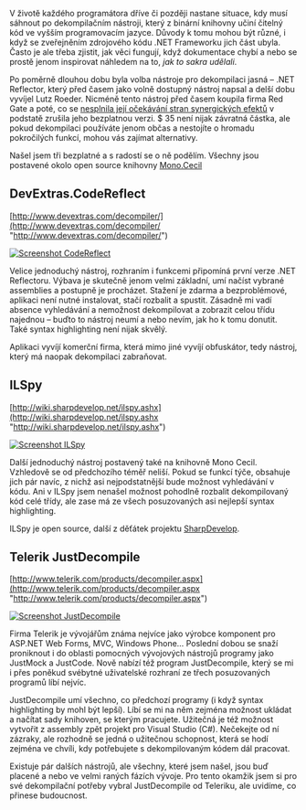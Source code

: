 <!-- dcterms:identifier = aspnetcz#333 -->
<!-- dcterms:title = Volně dostupné alternativy .NET Reflectoru -->
<!-- dcterms:abstract = V životě každého programátora dříve či později nastane situace, kdy musí sáhnout po dekompilačním nástroji, který z binární knihovny učiní čitelný kód ve vyšším programovacím jazyce. Po poměrně dlouhou dobu byla volba jasná – .NET Reflector. Nicméně firma Red Gate, která Reflector před časem koupila, už bezplatnou verzi Reflector nevyvíjí a neumožňuje používat a tedy nastal čas podívat se po alternativách. -->
<!-- np9:categoryId = 7 -->
<!-- x4w:category = Software -->
<!-- np9:authorId = 1 -->
<!-- np9:authorEmail = michal.valasek@altairis.cz -->
<!-- dcterms:creator = Michal Altair Valášek -->
<!-- dcterms:created = 2011-09-12T01:50:15.317+02:00 -->
<!-- dcterms:dateAccepted = 2011-09-12T01:50:16+02:00 -->
<!-- x4w:pictureWidth = 150 -->
<!-- x4w:pictureHeight = 150 -->
<!-- x4w:pictureUrl = /perex-pictures/20110912-volne-dostupne-alternativy-net-reflectoru.jpg -->

V životě každého programátora dříve či později nastane situace, kdy musí sáhnout po dekompilačním nástroji, který z binární knihovny učiní čitelný kód ve vyšším programovacím jazyce. Důvody k tomu mohou být různé, i když se zveřejněním zdrojového kódu .NET Frameworku jich část ubyla. Často je ale třeba zjistit, jak věci fungují, když dokumentace chybí a nebo se prostě jenom inspirovat náhledem na to, *jak to sakra udělali*.

Po poměrně dlouhou dobu byla volba nástroje pro dekompilaci jasná – .NET Reflector, který před časem jako volně dostupný nástroj napsal a delší dobu vyvíjel Lutz Roeder. Nicméně tento nástroj před časem koupila firma Red Gate a poté, co se [nesplnila její očekávání stran synergických efektů](http://www.reflector.net/2011/04/why-we-reversed-some-of-our-reflector-decision/) v podstatě zrušila jeho bezplatnou verzi. $ 35 není nijak závratná částka, ale pokud dekompilaci používáte jenom občas a nestojíte o hromadu pokročilých funkcí, mohou vás zajímat alternativy. 

Našel jsem tři bezplatné a s radostí se o ně podělím. Všechny jsou postavené okolo open source knihovny [Mono.Cecil](http://www.mono-project.com/Cecil)

## DevExtras.CodeReflect

[http://www.devextras.com/decompiler/](http://www.devextras.com/decompiler/ "http://www.devextras.com/decompiler/")

[![Screenshot CodeReflect](http://www.aspnet.cz/Files/20110912-codereflect_thumb_1.png "Screenshot CodeReflect")](http://www.aspnet.cz/Files/20110912-codereflect_4.png)

Velice jednoduchý nástroj, rozhraním i funkcemi připomíná první verze .NET Reflectoru. Výbava je skutečně jenom velmi základní, umí načíst vybrané assemblies a postupně je procházet. Stažení je zdarma a bezproblémové, aplikaci není nutné instalovat, stačí rozbalit a spustit. Zásadně mi vadí absence vyhledávání a nemožnost dekompilovat a zobrazit celou třídu najednou – buďto to nástroj neumí a nebo nevím, jak ho k tomu donutit. Také syntax highlighting není nijak skvělý.

Aplikaci vyvíjí komerční firma, která mimo jiné vyvíjí obfuskátor, tedy nástroj, který má naopak dekompilaci zabraňovat.

## ILSpy

[http://wiki.sharpdevelop.net/ilspy.ashx](http://wiki.sharpdevelop.net/ilspy.ashx "http://wiki.sharpdevelop.net/ilspy.ashx")

[![Screenshot ILSpy](http://www.aspnet.cz/Files/20110912-ilspy_thumb.png "Screenshot ILSpy")](http://www.aspnet.cz/Files/20110912-ilspy_2.png)

Další jednoduchý nástroj postavený také na knihovně Mono Cecil. Vzhledově se od předchozího téměř neliší. Pokud se funkcí týče, obsahuje jich pár navíc, z nichž asi nejpodstatnější bude možnost vyhledávání v kódu. Ani v ILSpy jsem nenašel možnost pohodlně rozbalit dekompilovaný kód celé třídy, ale zase má ze všech posuzovaných asi nejlepší syntax highlighting.

ILSpy je open source, další z děťátek projektu [SharpDevelop](http://www.sharpdevelop.net/).

## Telerik JustDecompile

[http://www.telerik.com/products/decompiler.aspx](http://www.telerik.com/products/decompiler.aspx "http://www.telerik.com/products/decompiler.aspx")

[![Screenshot JustDecompile](http://www.aspnet.cz/Files/20110912-justdecompile_thumb.png "Screenshot JustDecompile")](http://www.aspnet.cz/Files/20110912-justdecompile_2.png)

Firma Telerik je vývojářům známa nejvíce jako výrobce komponent pro ASP.NET Web Forms, MVC, Windows Phone… Poslední dobou se snaží proniknout i do oblasti pomocných vývojových nástrojů programy jako JustMock a JustCode. Nově nabízí též program JustDecompile, který se mi i přes poněkud svébytné uživatelské rozhraní ze třech posuzovaných programů líbí nejvíc.

JustDecompile umí všechno, co předchozí programy (i když syntax highlighting by mohl být lepší). Líbí se mi na něm zejména možnost ukládat a načítat sady knihoven, se kterým pracujete. Užitečná je též možnost vytvořit z assembly zpět projekt pro Visual Studio (C#). Nečekejte od ní zázraky, ale rozhodně se jedná o užitečnou schopnost, která se hodí zejména ve chvíli, kdy potřebujete s dekompilovaným kódem dál pracovat.

Existuje pár dalších nástrojů, ale všechny, které jsem našel, jsou buď placené a nebo ve velmi raných fázích vývoje. Pro tento okamžik jsem si pro své dekompilační potřeby vybral JustDecompile od Teleriku, ale uvidíme, co přinese budoucnost.